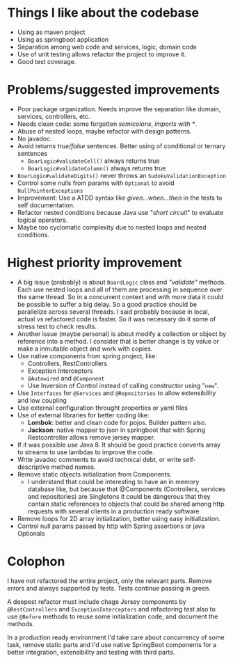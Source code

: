 # Things I like about the codebase

- Using as maven project
- Using as springboot application
- Separation among web code and services, logic, domain code
- Use of unit testing allows refactor the project to improve it.
- Good test coverage.

# Problems/suggested improvements

- Poor package organization. Needs improve the separation like domain, services, controllers, etc.
- Needs clean code: some forgotten _semicolons_, _imports with *_.
- Abuse of nested loops, maybe refactor with design patterns.
- No javadoc.
- Avoid returns _true/false_ sentences. Better using of conditional or ternary sentences
    - `BoarLogic#validateCell()` always returns true   
    - `BoarLogic#validateColumn()` always returns true   
- `BoarLogic#validateDigits()` never throws an `SudokuValidationException`   
- Control some nulls from params with `Optional` to avoid `NullPointerExceptions`
- Improvement: Use a ATDD syntax like _given...when...then_ in the tests to self documentation.
- Refactor nested conditions because Java use "_short circuit_" to evaluate logical operators.
- Maybe too cyclomatic complexity due to nested loops and nested conditions.

# Highest priority improvement

- A big issue (probably) is about `BoardLogic` class and _"validate"_ methods. Each use nested loops and all of them are processing in sequence over the same thread. So in a concurrent context and with more data it could be possible to suffer a big delay. So a good practice should be parallelize across several threads. I said probably because in local, actual vs refactored code is faster. So it was necessary do it some of stress test to check results.
- Another issue (maybe personal) is about modify a collection or object by reference into a method. I consider that is better change is by value or make a inmutable object and work with copies.  
- Use native components from spring project, like:
    - Controllers, RestControllers
    - Exception Interceptors
    - `@Autowired` and `@Component` 
    - Use Inversion of Control instead of calling constructor using "`new`".
- Use `Interfaces` for `@Services` and `@Repositories` to allow extensibility and low coupling
- Use external configuration throught properties or yaml files
- Use of external libraries for better coding like:
    - **Lombok**: better and clean code for pojos. Builder pattern also.
    - **Jackson**: native mapper to json in springboot that with Spring Restcontroller allows remove jersey mapper.
- If it was possible use Java 8. It should be good practice converts array to streams to use lambdas to improve the code.
- Write javadoc comments to avoid technical debt, or write self-descriptive method names.
- Remove static objects initialization from Components.
    - I understand that could be interesting to have an in memory database like, but because that @Components (Controllers, services and repositories) are Singletons it could be dangerous that they contain static references to objects that could be shared among http requests with several clients in a production ready software.
- Remove loops for 2D array initialization, better using easy initialization.    
- Control null params passed by http with Spring assertions or java Optionals  

# Colophon

I have not refactored the entire project, only the relevant parts. Remove errors and always supported by tests. Tests continue passing in green.

A deepest refactor must include chage Jersey components by `@RestControllers` and `ExceptionInterceptors` and refactoring test also to use `@Before` methods to reuse some initialization code, and document the methods.

In a production ready environment I'd take care about concurrency of some task, remove static parts and I'd use native SpringBoot components for a better integration, extensibility and testing with third parts.